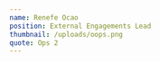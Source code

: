 ```yaml
---
name: Renefe Ocao
position: External Engagements Lead
thumbnail: /uploads/oops.png
quote: Ops 2
---
```

